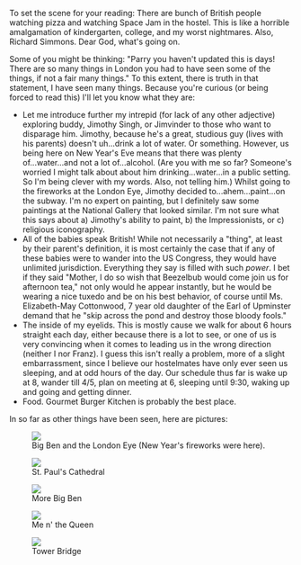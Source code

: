 <!-- layout: post
categories: 
- travel
- uk
title: Watching Space Jam
date: 2012-01-03
-->
To set the scene for your reading: There are bunch of British people watching pizza and watching Space Jam in the hostel. This is like a horrible amalgamation of kindergarten, college, and my worst nightmares. Also, Richard Simmons. Dear God, what's going on.

Some of you might be thinking: "Parry you haven't updated this is days! There are so many things in London you had to have seen some of the things, if not a fair many things." To this extent, there is truth in that statement, I have seen many things. Because you're curious (or being forced to read this) I'll let you know what they are:
<!-- more -->
* Let me introduce further my intrepid (for lack of any other adjective) exploring buddy, Jimothy Singh, or Jimvinder to those who want to disparage him. Jimothy, because he's a great, studious guy (lives with his parents) doesn't uh...drink a lot of water. Or something. However, us being here on New Year's Eve means that there was plenty of...water...and not a lot of...alcohol. (Are you with me so far? Someone's worried I might talk about about him drinking...water...in a public setting. So I'm being clever with my words. Also, not telling him.) Whilst going to the fireworks at the London Eye, Jimothy decided to...ahem...paint...on the subway. I'm no expert on painting, but I definitely saw some paintings at the National Gallery that looked similar. I'm not sure what this says about a) Jimothy's ability to paint, b) the Impressionists, or c) religious iconography.
* All of the babies speak British! While not necessarily a "thing", at least by their parent's definition, it is most certainly the case that if any of these babies were to wander into the US Congress, they would have unlimited jurisdiction. Everything they say is filled with such *power*. I bet if they said "Mother, I do so wish that Beezelbub would come join us for afternoon tea," not only would he appear instantly, but he would be wearing a nice tuxedo and be on his best behavior, of course until Ms. Elizabeth-May Cottonwood, 7 year old daughter of the Earl of Upminster demand that he "skip across the pond and destroy those bloody fools."
* The inside of my eyelids. This is mostly cause we walk for about 6 hours straight each day, either because there is a lot to see, or one of us is very convincing when it comes to leading us in the wrong direction (neither I nor Franz). I guess this isn't really a problem, more of a slight embarrassment, since I believe our hostelmates have only ever seen us sleeping, and at odd hours of the day. Our schedule thus far is wake up at 8, wander till 4/5, plan on meeting at 6, sleeping until 9:30, waking up and going and getting dinner.
* Food. Gourmet Burger Kitchen is probably the best place.

In so far as other things have been seen, here are pictures:

<figure>
	<img src="/images/big-ben.jpg" />
	<figcaption>
		Big Ben and the London Eye (New Year's fireworks were here).
	</figcaption>
</figure>
<figure>
	<img src="/images/st-paul.jpg" />
	<figcaption>
		St. Paul's Cathedral
	</figcaption>
</figure>
<figure>
	<img src="/images/more-big-ben.jpg" />
	<figcaption>
		More Big Ben
	</figcaption>
</figure>
<figure>
	<img src="/images/queen.jpg" />
	<figcaption>
		Me n' the Queen
	</figcaption>
</figure>
<figure>
	<img src="/images/tower-bridge.jpg" />
	<figcaption>
		Tower Bridge
	</figcaption>
</figure>